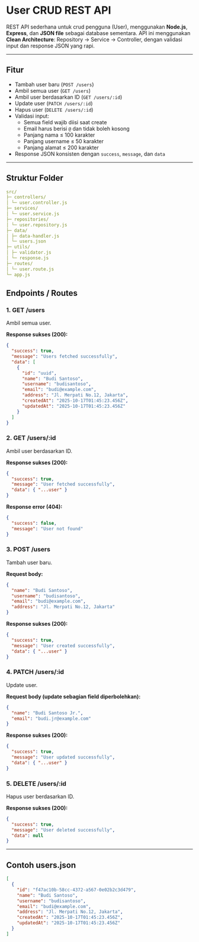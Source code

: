 # User CRUD REST API

REST API sederhana untuk crud pengguna (User), menggunakan **Node.js**, **Express**, dan **JSON file** sebagai database sementara.
API ini menggunakan **Clean Architecture**: Repository → Service → Controller, dengan validasi input dan response JSON yang rapi.

---

## Fitur

- Tambah user baru (`POST /users`)
- Ambil semua user (`GET /users`)
- Ambil user berdasarkan ID (`GET /users/:id`)
- Update user (`PATCH /users/:id`)
- Hapus user (`DELETE /users/:id`)
- Validasi input:
  - Semua field wajib diisi saat create
  - Email harus berisi `@` dan tidak boleh kosong
  - Panjang nama ≤ 100 karakter
  - Panjang username ≤ 50 karakter
  - Panjang alamat ≤ 200 karakter
- Response JSON konsisten dengan `success`, `message`, dan `data`

---

## Struktur Folder

```yaml
src/
├─ controllers/
│ └─ user.controller.js
├─ services/
│ └─ user.service.js
├─ repositories/
│ └─ user.repository.js
├─ data/
│ ├─ data-handler.js
│ └─ users.json
├─ utils/
│ ├─ validator.js
│ └─ response.js
├─ routes/
│ └─ user.route.js
└─ app.js
```

## Endpoints / Routes

### 1. GET /users

Ambil semua user.

**Response sukses (200):**

```json
{
  "success": true,
  "message": "Users fetched successfully",
  "data": [
    {
      "id": "uuid",
      "name": "Budi Santoso",
      "username": "budisantoso",
      "email": "budi@example.com",
      "address": "Jl. Merpati No.12, Jakarta",
      "createdAt": "2025-10-17T01:45:23.456Z",
      "updatedAt": "2025-10-17T01:45:23.456Z"
    }
  ]
}
```

### 2. GET /users/:id

Ambil user berdasarkan ID.

**Response sukses (200):**

```json
{
  "success": true,
  "message": "User fetched successfully",
  "data": { "...user" }
}
```

**Response error (404):**

```json
{
  "success": false,
  "message": "User not found"
}
```

### 3. POST /users

Tambah user baru.

**Request body:**

```json
{
  "name": "Budi Santoso",
  "username": "budisantoso",
  "email": "budi@example.com",
  "address": "Jl. Merpati No.12, Jakarta"
}
```

**Response sukses (200):**

```json
{
  "success": true,
  "message": "User created successfully",
  "data": { "...user" }
}
```

### 4. PATCH /users/:id

Update user.

**Request body (update sebagian field diperbolehkan):**

```json
{
  "name": "Budi Santoso Jr.",
  "email": "budi.jr@example.com"
}
```

**Response sukses (200):**

```json
{
  "success": true,
  "message": "User updated successfully",
  "data": { "...user" }
}
```

### 5. DELETE /users/:id

Hapus user berdasarkan ID.

**Response sukses (200):**

```json
{
  "success": true,
  "message": "User deleted successfully",
  "data": null
}
```

---

## Contoh users.json

```json
[
  {
    "id": "f47ac10b-58cc-4372-a567-0e02b2c3d479",
    "name": "Budi Santoso",
    "username": "budisantoso",
    "email": "budi@example.com",
    "address": "Jl. Merpati No.12, Jakarta",
    "createdAt": "2025-10-17T01:45:23.456Z",
    "updatedAt": "2025-10-17T01:45:23.456Z"
  }
]
```
